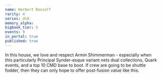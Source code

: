 ```yaml
---
name: Herbert Rossoff
rarity: 4
series: ds9
memory_alpha:
bigbook_tier: 5
events: 9
in_portal: true
published: true
---
```


In this house, we love and respect Armin Shimmerman - especially when this particularly Principal Synder-esque variant nets dual collections, Quark events, and a top 10 CMD base to boot. If crew are going to be shuttle fodder, then they can only hope to offer post-fusion value like this.
